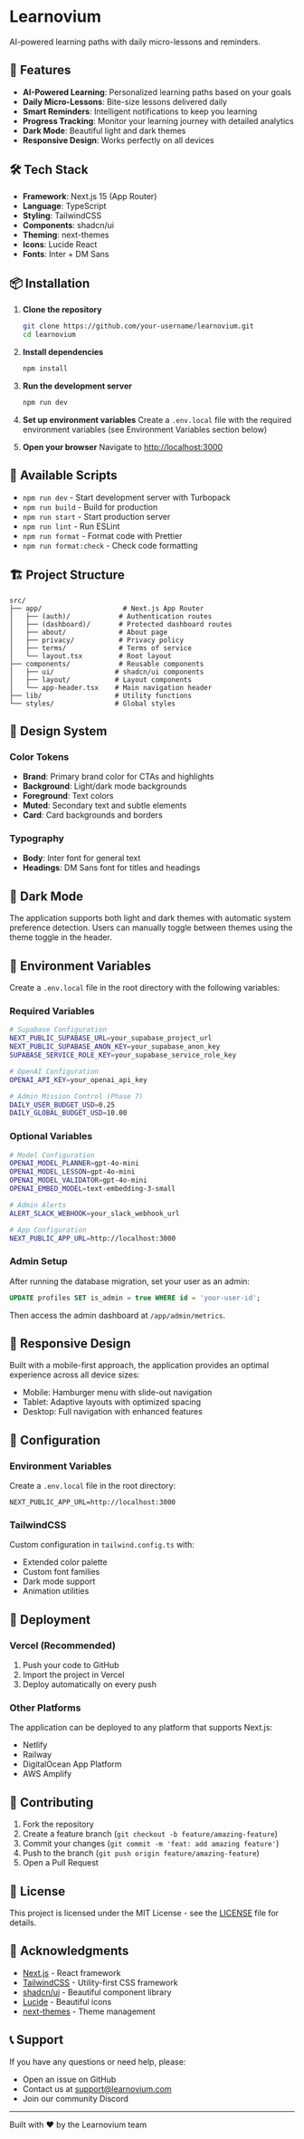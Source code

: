 # Learnovium

AI-powered learning paths with daily micro-lessons and reminders.

## 🚀 Features

- **AI-Powered Learning**: Personalized learning paths based on your goals
- **Daily Micro-Lessons**: Bite-size lessons delivered daily
- **Smart Reminders**: Intelligent notifications to keep you learning
- **Progress Tracking**: Monitor your learning journey with detailed analytics
- **Dark Mode**: Beautiful light and dark themes
- **Responsive Design**: Works perfectly on all devices

## 🛠️ Tech Stack

- **Framework**: Next.js 15 (App Router)
- **Language**: TypeScript
- **Styling**: TailwindCSS
- **Components**: shadcn/ui
- **Theming**: next-themes
- **Icons**: Lucide React
- **Fonts**: Inter + DM Sans

## 📦 Installation

1. **Clone the repository**
   ```bash
   git clone https://github.com/your-username/learnovium.git
   cd learnovium
   ```

2. **Install dependencies**
   ```bash
   npm install
   ```

3. **Run the development server**
   ```bash
   npm run dev
   ```

4. **Set up environment variables**
   Create a `.env.local` file with the required environment variables (see Environment Variables section below)

5. **Open your browser**
   Navigate to [http://localhost:3000](http://localhost:3000)

## 🎯 Available Scripts

- `npm run dev` - Start development server with Turbopack
- `npm run build` - Build for production
- `npm run start` - Start production server
- `npm run lint` - Run ESLint
- `npm run format` - Format code with Prettier
- `npm run format:check` - Check code formatting

## 🏗️ Project Structure

```
src/
├── app/                    # Next.js App Router
│   ├── (auth)/            # Authentication routes
│   ├── (dashboard)/       # Protected dashboard routes
│   ├── about/             # About page
│   ├── privacy/           # Privacy policy
│   ├── terms/             # Terms of service
│   └── layout.tsx         # Root layout
├── components/            # Reusable components
│   ├── ui/               # shadcn/ui components
│   ├── layout/           # Layout components
│   └── app-header.tsx    # Main navigation header
├── lib/                  # Utility functions
└── styles/               # Global styles
```

## 🎨 Design System

### Color Tokens
- **Brand**: Primary brand color for CTAs and highlights
- **Background**: Light/dark mode backgrounds
- **Foreground**: Text colors
- **Muted**: Secondary text and subtle elements
- **Card**: Card backgrounds and borders

### Typography
- **Body**: Inter font for general text
- **Headings**: DM Sans font for titles and headings

## 🌙 Dark Mode

The application supports both light and dark themes with automatic system preference detection. Users can manually toggle between themes using the theme toggle in the header.

## 🔧 Environment Variables

Create a `.env.local` file in the root directory with the following variables:

### Required Variables
```bash
# Supabase Configuration
NEXT_PUBLIC_SUPABASE_URL=your_supabase_project_url
NEXT_PUBLIC_SUPABASE_ANON_KEY=your_supabase_anon_key
SUPABASE_SERVICE_ROLE_KEY=your_supabase_service_role_key

# OpenAI Configuration
OPENAI_API_KEY=your_openai_api_key

# Admin Mission Control (Phase 7)
DAILY_USER_BUDGET_USD=0.25
DAILY_GLOBAL_BUDGET_USD=10.00
```

### Optional Variables
```bash
# Model Configuration
OPENAI_MODEL_PLANNER=gpt-4o-mini
OPENAI_MODEL_LESSON=gpt-4o-mini
OPENAI_MODEL_VALIDATOR=gpt-4o-mini
OPENAI_EMBED_MODEL=text-embedding-3-small

# Admin Alerts
ALERT_SLACK_WEBHOOK=your_slack_webhook_url

# App Configuration
NEXT_PUBLIC_APP_URL=http://localhost:3000
```

### Admin Setup
After running the database migration, set your user as an admin:
```sql
UPDATE profiles SET is_admin = true WHERE id = 'your-user-id';
```

Then access the admin dashboard at `/app/admin/metrics`.

## 📱 Responsive Design

Built with a mobile-first approach, the application provides an optimal experience across all device sizes:
- Mobile: Hamburger menu with slide-out navigation
- Tablet: Adaptive layouts with optimized spacing
- Desktop: Full navigation with enhanced features

## 🔧 Configuration

### Environment Variables
Create a `.env.local` file in the root directory:
```env
NEXT_PUBLIC_APP_URL=http://localhost:3000
```

### TailwindCSS
Custom configuration in `tailwind.config.ts` with:
- Extended color palette
- Custom font families
- Dark mode support
- Animation utilities

## 🚀 Deployment

### Vercel (Recommended)
1. Push your code to GitHub
2. Import the project in Vercel
3. Deploy automatically on every push

### Other Platforms
The application can be deployed to any platform that supports Next.js:
- Netlify
- Railway
- DigitalOcean App Platform
- AWS Amplify

## 🤝 Contributing

1. Fork the repository
2. Create a feature branch (`git checkout -b feature/amazing-feature`)
3. Commit your changes (`git commit -m 'feat: add amazing feature'`)
4. Push to the branch (`git push origin feature/amazing-feature`)
5. Open a Pull Request

## 📄 License

This project is licensed under the MIT License - see the [LICENSE](LICENSE) file for details.

## 🙏 Acknowledgments

- [Next.js](https://nextjs.org/) - React framework
- [TailwindCSS](https://tailwindcss.com/) - Utility-first CSS framework
- [shadcn/ui](https://ui.shadcn.com/) - Beautiful component library
- [Lucide](https://lucide.dev/) - Beautiful icons
- [next-themes](https://github.com/pacocoursey/next-themes) - Theme management

## 📞 Support

If you have any questions or need help, please:
- Open an issue on GitHub
- Contact us at support@learnovium.com
- Join our community Discord

---

Built with ❤️ by the Learnovium team
